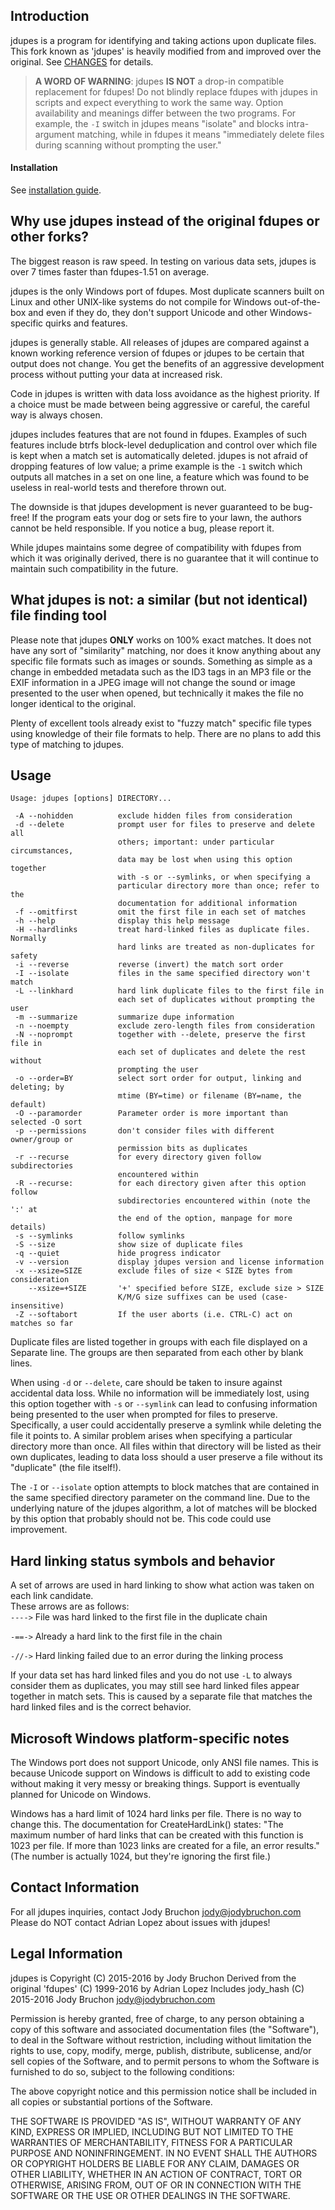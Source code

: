## Introduction

jdupes is a program for identifying and taking actions upon duplicate
files. This fork known as 'jdupes' is heavily modified from and improved
over the original. See [CHANGES](https://github.com/jbruchon/jdupes/blob/master/CHANGES.md) for details.

>**A WORD OF WARNING**: jdupes **IS NOT** a drop-in compatible replacement for
fdupes! Do not blindly replace fdupes with jdupes in scripts and expect
everything to work the same way. Option availability and meanings differ
between the two programs. For example, the `-I` switch in jdupes means
"isolate" and blocks intra-argument matching, while in fdupes it means
"immediately delete files during scanning without prompting the user."

#### Installation

See [installation guide](https://github.com/jbruchon/jdupes/blob/master/INSTALL.md).


## Why use jdupes instead of the original fdupes or other forks?

The biggest reason is raw speed. In testing on various data sets, jdupes is
over 7 times faster than fdupes-1.51 on average.

jdupes is the only Windows port of fdupes. Most duplicate scanners built on
Linux and other UNIX-like systems do not compile for Windows out-of-the-box
and even if they do, they don't support Unicode and other Windows-specific
quirks and features.

jdupes is generally stable. All releases of jdupes are compared against a
known working reference version of fdupes or jdupes to be certain that
output does not change. You get the benefits of an aggressive development
process without putting your data at increased risk.

Code in jdupes is written with data loss avoidance as the highest priority.
If a choice must be made between being aggressive or careful, the careful
way is always chosen.

jdupes includes features that are not found in fdupes. Examples of
such features include btrfs block-level deduplication and control over
which file is kept when a match set is automatically deleted. jdupes is
not afraid of dropping features of low value; a prime example is the `-1`
switch which outputs all matches in a set on one line, a feature which was
found to be useless in real-world tests and therefore thrown out.

The downside is that jdupes development is never guaranteed to be bug-free!
If the program eats your dog or sets fire to your lawn, the authors cannot
be held responsible. If you notice a bug, please report it.

While jdupes maintains some degree of compatibility with fdupes from which
it was originally derived, there is no guarantee that it will continue to
maintain such compatibility in the future.


## What jdupes is not: a similar (but not identical) file finding tool

Please note that jdupes **ONLY** works on 100% exact matches. It does not have
any sort of "similarity" matching, nor does it know anything about any
specific file formats such as images or sounds. Something as simple as a
change in embedded metadata such as the ID3 tags in an MP3 file or the EXIF
information in a JPEG image will not change the sound or image presented to
the user when opened, but technically it makes the file no longer identical
to the original.

Plenty of excellent tools already exist to "fuzzy match" specific file types
using knowledge of their file formats to help. There are no plans to add
this type of matching to jdupes.


## Usage

```
Usage: jdupes [options] DIRECTORY...

 -A --nohidden          exclude hidden files from consideration
 -d --delete            prompt user for files to preserve and delete all
                        others; important: under particular circumstances,
                        data may be lost when using this option together
                        with -s or --symlinks, or when specifying a
                        particular directory more than once; refer to the
                        documentation for additional information
 -f --omitfirst         omit the first file in each set of matches
 -h --help              display this help message
 -H --hardlinks         treat hard-linked files as duplicate files. Normally
                        hard links are treated as non-duplicates for safety
 -i --reverse           reverse (invert) the match sort order
 -I --isolate           files in the same specified directory won't match
 -L --linkhard          hard link duplicate files to the first file in
                        each set of duplicates without prompting the user
 -m --summarize         summarize dupe information
 -n --noempty           exclude zero-length files from consideration
 -N --noprompt          together with --delete, preserve the first file in
                        each set of duplicates and delete the rest without
                        prompting the user
 -o --order=BY          select sort order for output, linking and deleting; by
                        mtime (BY=time) or filename (BY=name, the default)
 -O --paramorder        Parameter order is more important than selected -O sort
 -p --permissions       don't consider files with different owner/group or
                        permission bits as duplicates
 -r --recurse           for every directory given follow subdirectories
                        encountered within
 -R --recurse:          for each directory given after this option follow
                        subdirectories encountered within (note the ':' at
                        the end of the option, manpage for more details)
 -s --symlinks          follow symlinks
 -S --size              show size of duplicate files
 -q --quiet             hide progress indicator
 -v --version           display jdupes version and license information
 -x --xsize=SIZE        exclude files of size < SIZE bytes from consideration
    --xsize=+SIZE       '+' specified before SIZE, exclude size > SIZE
                        K/M/G size suffixes can be used (case-insensitive)
 -Z --softabort         If the user aborts (i.e. CTRL-C) act on matches so far
 ```

Duplicate files are listed together in groups with each file displayed on a
Separate line. The groups are then separated from each other by blank lines.

When using `-d` or `--delete`, care should be taken to insure against
accidental data loss. While no information will be immediately
lost, using this option together with `-s` or `--symlink` can lead
to confusing information being presented to the user when prompted
for files to preserve. Specifically, a user could accidentally
preserve a symlink while deleting the file it points to. A similar
problem arises when specifying a particular directory more than
once. All files within that directory will be listed as their own
duplicates, leading to data loss should a user preserve a file
without its "duplicate" (the file itself!).

The `-I` or `--isolate` option attempts to block matches that are contained in
the same specified directory parameter on the command line. Due to the
underlying nature of the jdupes algorithm, a lot of matches will be
blocked by this option that probably should not be. This code could use
improvement.


## Hard linking status symbols and behavior

A set of arrows are used in hard linking to show what action was taken on
each link candidate.  
These arrows are as follows:  
`---->` File was hard linked to the first file in the duplicate chain

`-==->` Already a hard link to the first file in the chain

`-//->` Hard linking failed due to an error during the linking process

If your data set has hard linked files and you do not use `-L` to always
consider them as duplicates, you may still see hard linked files appear
together in match sets. This is caused by a separate file that matches
the hard linked files and is the correct behavior.

## Microsoft Windows platform-specific notes

The Windows port does not support Unicode, only ANSI file names. This is
because Unicode support on Windows is difficult to add to existing code
without making it very messy or breaking things. Support is eventually
planned for Unicode on Windows.

Windows has a hard limit of 1024 hard links per file. There is no way to
change this. The documentation for CreateHardLink() states: "The maximum
number of hard links that can be created with this function is 1023 per
file. If more than 1023 links are created for a file, an error results."
(The number is actually 1024, but they're ignoring the first file.)


## Contact Information

For all jdupes inquiries, contact Jody Bruchon <jody@jodybruchon.com>
Please do NOT contact Adrian Lopez about issues with jdupes!


## Legal Information

jdupes is Copyright (C) 2015-2016 by Jody Bruchon
Derived from the original 'fdupes' (C) 1999-2016 by Adrian Lopez
Includes jody_hash (C) 2015-2016 Jody Bruchon <jody@jodybruchon.com>

Permission is hereby granted, free of charge, to any person
obtaining a copy of this software and associated documentation files
(the "Software"), to deal in the Software without restriction,
including without limitation the rights to use, copy, modify, merge,
publish, distribute, sublicense, and/or sell copies of the Software,
and to permit persons to whom the Software is furnished to do so,
subject to the following conditions:

The above copyright notice and this permission notice shall be
included in all copies or substantial portions of the Software.

THE SOFTWARE IS PROVIDED "AS IS", WITHOUT WARRANTY OF ANY KIND, EXPRESS
OR IMPLIED, INCLUDING BUT NOT LIMITED TO THE WARRANTIES OF
MERCHANTABILITY, FITNESS FOR A PARTICULAR PURPOSE AND NONINFRINGEMENT.
IN NO EVENT SHALL THE AUTHORS OR COPYRIGHT HOLDERS BE LIABLE FOR ANY
CLAIM, DAMAGES OR OTHER LIABILITY, WHETHER IN AN ACTION OF CONTRACT,
TORT OR OTHERWISE, ARISING FROM, OUT OF OR IN CONNECTION WITH THE
SOFTWARE OR THE USE OR OTHER DEALINGS IN THE SOFTWARE.
